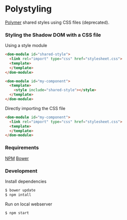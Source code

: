 # Polystyling

[Polymer](https://www.polymer-project.org/1.0/) shared styles using CSS files (deprecated).

### Styling the Shadow DOM with a CSS file

Using a style module
```html
<dom-module id="shared-style">
  <link rel="import" type="css" href="stylesheet.css">
  <template>
  </template>
</dom-module>

<dom-module id="my-component">
  <template>
  	<style include="shared-style"></style>
  </template>
</dom-module>
```

Directly importing the CSS file
```html
<dom-module id="my-component">
  <link rel="import" type="css" href="stylesheet.css">
  <template>
  </template>
</dom-module>
```


### Requirements

[NPM](https://www.npmjs.com/)
[Bower](http://bower.io/)

### Development

Install dependencies
```bash
$ bower update
$ npm intall
```

Run on local webserver
```bash
$ npm start
```
